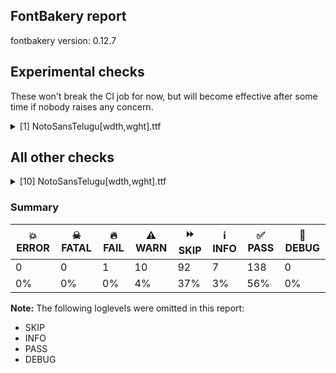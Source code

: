 ## FontBakery report

fontbakery version: 0.12.7



## Experimental checks

These won't break the CI job for now, but will become effective after some time if nobody raises any concern.


<details><summary>[1] NotoSansTelugu[wdth,wght].ttf</summary>
<div>
<details>
    <summary>⚠️ <b>WARN</b> Validate size, and resolution of article images, and ensure article page has minimum length and includes visual assets. <a href="https://fontbakery.readthedocs.io/en/stable/fontbakery/checks/googlefonts.article.html#"></a></summary>
    <div>







* ⚠️ **WARN** <p>Family metadata at fonts/NotoSansTelugu/googlefonts/variable-ttf does not have an article.</p>
 [code: lacks-article]



</div>
</details>
</div>
</details>




## All other checks



<details><summary>[10] NotoSansTelugu[wdth,wght].ttf</summary>
<div>
<details>
    <summary>🔥 <b>FAIL</b> Check for presence of an ARTICLE.en_us.html file <a href="https://fontbakery.readthedocs.io/en/stable/fontbakery/checks/googlefonts.description.html#"></a></summary>
    <div>







* 🔥 **FAIL** <p>This is a Noto font but it lacks an ARTICLE.en_us.html file.</p>
 [code: missing-article]



* 🔥 **FAIL** <p>This is a Noto font but it lacks a DESCRIPTION.en_us.html file.</p>
 [code: missing-description]



</div>
</details>

<details>
    <summary>⚠️ <b>WARN</b> Check glyphs in mark glyph class are non-spacing. <a href="https://fontbakery.readthedocs.io/en/stable/fontbakery/checks/opentype.gdef.html#"></a></summary>
    <div>







* ⚠️ **WARN** <p>The following spacing glyphs may be in the GDEF mark glyph class by mistake:
aavowelsigntelu (U+0C3E), aavowelsigntelu.spacing (unencoded), aavoweltelu.spacing2 (unencoded), auvowelsigntelu.spacing (unencoded), auvoweltelu.spacing2 (unencoded), auvoweltelu.spacing3 (unencoded), baalttelu.spacing (unencoded), bapostscriptUItelu (unencoded), bapostscriptUItelu.spacing (unencoded), bapostscripttelu (unencoded), bapostscripttelu.spacing (unencoded), bhaalttelu.spacing (unencoded), bhapostscriptUItelu (unencoded), bhapostscriptUItelu.spacing (unencoded), bhapostscripttelu (unencoded), bhapostscripttelu.spacing (unencoded), caalttelu.spacing (unencoded), candrabindu_095telu.spacing (unencoded), capostscriptUItelu.spacing (unencoded), capostscripttelu (unencoded), capostscripttelu.spacing (unencoded), chaalttelu.spacing (unencoded), chapostscriptUItelu (unencoded), chapostscriptUItelu.spacing (unencoded), chapostscripttelu (unencoded), chapostscripttelu.spacing (unencoded), dailengthmarkUItelu.spacing (unencoded), dasubscriptUItelu.spacing (unencoded), dasubscripttelu.spacing (unencoded), ddailengthmarkUItelu.spacing (unencoded), ddasubscriptUItelu.spacing (unencoded), ddasubscripttelu.spacing (unencoded), ddhasubscriptUItelu.spacing (unencoded), ddhasubscripttelu.spacing (unencoded), dhailengthmarkUItelu.spacing (unencoded), dhasubscriptUItelu.spacing (unencoded), dhasubscripttelu.spacing (unencoded), gailengthmarkUItelu.spacing (unencoded), gasubscriptUItelu.spacing (unencoded), gasubscripttelu.spacing (unencoded), ghailengthmarkUItelu.spacing (unencoded), ghasubscriptUItelu.spacing (unencoded), ghasubscripttelu.spacing (unencoded), hailengthmarkUItelu.spacing (unencoded), hasubscriptUItelu.spacing (unencoded), hasubscripttelu.spacing (unencoded), jailengthmarkUItelu.spacing (unencoded), jasubscriptUItelu.spacing (unencoded), jasubscripttelu.spacing (unencoded), jhasubscriptUItelu.spacing (unencoded), jhasubscripttelu.spacing (unencoded), kapostscriptUItelu.spacing (unencoded), kapostscripttelu (unencoded), kapostscripttelu.spacing (unencoded), kassasubscriptUItelu.spacing (unencoded), kassasubscripttelu.spacing (unencoded), khailengthmarkUItelu.spacing (unencoded), khasubscriptUItelu.spacing (unencoded), khasubscripttelu.spacing (unencoded), lailengthmarkUItelu.spacing (unencoded), lasubscriptUItelu.spacing (unencoded), lasubscripttelu.spacing (unencoded), llapostscriptUItelu (unencoded), llapostscriptUItelu.spacing (unencoded), llapostscripttelu (unencoded), llapostscripttelu.spacing (unencoded), lllasubscriptUItelu.spacing (unencoded), lllasubscripttelu.spacing (unencoded), llvocalicvowelsignUItelu (unencoded), llvocalicvowelsignUItelu.spacing (unencoded), llvocalicvowelsigntelu (U+0C63), llvocalicvowelsigntelu.spacing (unencoded), lvocalicvowelsignUItelu.spacing (unencoded), lvocalicvowelsigntelu.spacing (unencoded), maalttelu.spacing (unencoded), mapostscriptUItelu (unencoded), mapostscriptUItelu.spacing (unencoded), mapostscripttelu (unencoded), mapostscripttelu.spacing (unencoded), naalttelu.spacing (unencoded), napostscriptUItelu.spacing (unencoded), napostscripttelu (unencoded), napostscripttelu.spacing (unencoded), ngasubscriptUItelu.spacing (unencoded), ngasubscripttelu.spacing (unencoded), nnailengthmarkUItelu.spacing (unencoded), nnasubscriptUItelu.spacing (unencoded), nnasubscripttelu.spacing (unencoded), nyasubscriptUItelu.spacing (unencoded), nyasubscripttelu.spacing (unencoded), oovowelsigntelu.spacing (unencoded), oovoweltelu.spacing2 (unencoded), oovoweltelu.spacing3 (unencoded), ovowelsigntelu.spacing (unencoded), ovoweltelu.spacing2 (unencoded), ovoweltelu.spacing3 (unencoded), papostscriptUItelu.spacing (unencoded), papostscripttelu (unencoded), papostscripttelu.spacing (unencoded), phapostscriptUItelu (unencoded), phapostscriptUItelu.spacing (unencoded), phapostscripttelu (unencoded), phapostscripttelu.spacing (unencoded), rapostscriptUItelu (unencoded), rrasubscriptUItelu.spacing (unencoded), rrasubscripttelu.spacing (unencoded), rrrasubscriptUItelu.spacing (unencoded), rrrasubscripttelu.spacing (unencoded), rrvocalicvowelsignUItelu (unencoded), rrvocalicvowelsignUItelu.spacing (unencoded), rrvocalicvowelsigntelu (U+0C44), rrvocalicvowelsigntelu.spacing (unencoded), rvocalicvowelsignUItelu (unencoded), rvocalicvowelsignUItelu.spacing (unencoded), rvocalicvowelsigntelu (U+0C43), rvocalicvowelsigntelu.spacing (unencoded), sapostscriptUItelu.spacing (unencoded), sapostscripttelu (unencoded), sapostscripttelu.spacing (unencoded), shapostscriptUItelu (unencoded), shapostscriptUItelu.spacing (unencoded), shapostscripttelu (unencoded), shapostscripttelu.spacing (unencoded), ssailengthmarkUItelu.spacing (unencoded), ssasubscriptUItelu.spacing (unencoded), ssasubscripttelu.spacing (unencoded), tasubscriptUItelu.spacing (unencoded), tasubscripttelu.spacing (unencoded), thailengthmarkUItelu.spacing (unencoded), thasubscriptUItelu.spacing (unencoded), thasubscripttelu.spacing (unencoded), ttailengthmarkUItelu.spacing (unencoded), ttasubscriptUItelu.spacing (unencoded), ttasubscripttelu.spacing (unencoded), tthasubscriptUItelu.spacing (unencoded), tthasubscripttelu.spacing (unencoded), uuvowelsigntelu (U+0C42), uuvowelsigntelu.spacing (unencoded), uuvoweltelu.spacing2 (unencoded), uuvoweltelu.spacing3 (unencoded), uvowelsigntelu (U+0C41), uvowelsigntelu.spacing (unencoded), uvoweltelu.spacing2 (unencoded), uvoweltelu.spacing3 (unencoded), vaalttelu.spacing (unencoded), vapostscriptUItelu.spacing (unencoded), vapostscripttelu (unencoded), vapostscripttelu.spacing (unencoded), yapostscriptUItelu (unencoded), yapostscriptUItelu.spacing (unencoded), yapostscripttelu (unencoded) and yapostscripttelu.spacing (unencoded)</p>
 [code: spacing-mark-glyphs]



</div>
</details>

<details>
    <summary>⚠️ <b>WARN</b> Check mark characters are in GDEF mark glyph class. <a href="https://fontbakery.readthedocs.io/en/stable/fontbakery/checks/opentype.gdef.html#"></a></summary>
    <div>







* ⚠️ **WARN** <p>The following mark characters could be in the GDEF mark glyph class:
viramatelu (U+0C4D)</p>
 [code: mark-chars]



</div>
</details>

<details>
    <summary>⚠️ <b>WARN</b> Check GDEF mark glyph class doesn't have characters that are not marks. <a href="https://fontbakery.readthedocs.io/en/stable/fontbakery/checks/opentype.gdef.html#"></a></summary>
    <div>







* ⚠️ **WARN** <p>The following non-mark characters should not be in the GDEF mark glyph class:
U+0C41, U+0C42, U+0C43 and U+0C44</p>
 [code: non-mark-chars]



</div>
</details>

<details>
    <summary>⚠️ <b>WARN</b> Does the font contain a soft hyphen? <a href="https://fontbakery.readthedocs.io/en/stable/fontbakery/checks/universal.glyphset.html#"></a></summary>
    <div>







* ⚠️ **WARN** <p>This font has a 'Soft Hyphen' character.</p>
 [code: softhyphen]



</div>
</details>

<details>
    <summary>⚠️ <b>WARN</b> Check font contains no unreachable glyphs <a href="https://fontbakery.readthedocs.io/en/stable/fontbakery/checks/universal.glyphset.html#"></a></summary>
    <div>







* ⚠️ **WARN** <p>The following glyphs could not be reached by codepoint or substitution rules:</p>
<pre><code>- aavoweltelu.spacing2

- ailengthmarkUItelu

- ailengthmarknarrowUItelu

- ailengthmarkwideUItelu

- ailengthmarkwiderUItelu

- aivowelsignUItelu

- auvowelsign6telu

- auvowelsigntelu.spacing

- baivowelUItelu

- bapostscriptUItelu

- bapostscriptUItelu.spacing

- bhaivowelUItelu

- bhapostscriptUItelu

- bhapostscriptUItelu.spacing

- caivowelUItelu

- capostscriptUItelu.spacing

- chaivowelUItelu

- chapostscriptUItelu

- chapostscriptUItelu.spacing

- dailengthmarkUItelu

- dailengthmarkUItelu.spacing

- daivowelUItelu

- dasubscriptUItelu

- dasubscriptUItelu.spacing

- dasubscriptlowUItelu

- ddailengthmarkUItelu

- ddailengthmarkUItelu.spacing

- ddaivowelUItelu

- ddasubscriptUItelu

- ddasubscriptUItelu.spacing

- ddasubscriptlowUItelu

- ddhaivowelUItelu

- ddhasubscriptUItelu

- ddhasubscriptUItelu.spacing

- dhailengthmarkUItelu

- dhailengthmarkUItelu.spacing

- dhaivowelUItelu

- dhasubscriptUItelu

- dhasubscriptUItelu.spacing

- dhasubscriptlowUItelu

- dzaivowelUItelu

- gailengthmarkUItelu

- gailengthmarkUItelu.spacing

- gaivowelUItelu

- gasubscriptUItelu

- gasubscriptUItelu.spacing

- ghailengthmarkUItelu

- ghailengthmarkUItelu.spacing

- ghaivowelUItelu

- ghasubscriptUItelu

- ghasubscriptUItelu.spacing

- hailengthmarkUItelu

- hailengthmarkUItelu.spacing

- haivowelUItelu

- hasubscriptUItelu

- hasubscriptUItelu.spacing

- jailengthmarkUItelu

- jailengthmarkUItelu.spacing

- jaivowelUItelu

- jasubscriptUItelu

- jasubscriptUItelu.spacing

- jasubscriptlowUItelu

- jhaivowelUItelu

- jhasubscriptUItelu

- jhasubscriptUItelu.spacing

- kaivowelUItelu

- kapostscriptUItelu.spacing

- kassaivowelUItelu

- kassasubscriptUItelu

- kassasubscriptUItelu.spacing

- khailengthmarkUItelu

- khailengthmarkUItelu.spacing

- khaivowelUItelu

- khasubscriptUItelu

- khasubscriptUItelu.spacing

- lailengthmarkUItelu

- lailengthmarkUItelu.spacing

- laivowelUItelu

- lasubscriptUItelu

- lasubscriptUItelu.spacing

- lasubscriptlowUItelu

- llaivowelUItelu

- llapostscriptUItelu

- llapostscriptUItelu.spacing

- lllaivowelUItelu

- lllasubscriptUItelu

- lllasubscriptUItelu.spacing

- llvocalicvowelsignUItelu

- llvocalicvowelsignUItelu.spacing

- lvocalicvowelsignUItelu

- lvocalicvowelsignUItelu.spacing

- maivowelUItelu

- mapostscriptUItelu

- mapostscriptUItelu.spacing

- naivowelUItelu

- napostscriptUItelu.spacing

- ngaivowelUItelu

- ngasubscriptUItelu

- ngasubscriptUItelu.spacing

- nnailengthmarkUItelu

- nnailengthmarkUItelu.spacing

- nnaivowelUItelu

- nnasubscriptUItelu

- nnasubscriptUItelu.spacing

- nuktailengthmarktelu

- nyaivowelUItelu

- nyasubscriptUItelu

- nyasubscriptUItelu.spacing

- paivowelUItelu

- papostscriptUItelu.spacing

- phaivowelUItelu

- phapostscriptUItelu

- phapostscriptUItelu.spacing

- question

- raivowelUItelu

- rapostscriptUItelu

- rasubscriptlowUItelu

- rraivowelUItelu

- rrasubscriptUItelu

- rrasubscriptUItelu.spacing

- rrraivowelUItelu

- rrrasubscriptUItelu

- rrrasubscriptUItelu.spacing

- rrvocalicvowelsignUItelu

- rrvocalicvowelsignUItelu.spacing

- rvocalicvowelsignUItelu

- rvocalicvowelsignUItelu.spacing

- saivowelUItelu

- sapostscriptUItelu.spacing

- shaivowelUItelu

- shapostscriptUItelu

- shapostscriptUItelu.spacing

- ssailengthmarkUItelu

- ssailengthmarkUItelu.spacing

- ssaivowelUItelu

- ssannasubscriptUItelu

- ssarasubscriptUItelu

- ssasubscriptUItelu

- ssasubscriptUItelu.spacing

- taalttelu

- tailengthmarkUItelu

- tailengthmarknarrowUItelu

- tailengthmarkwideUItelu

- taivowelUItelu

- tasubscriptUItelu

- tasubscriptUItelu.spacing

- tasubscriptlowUItelu

- tasubscriptnarrowUItelu

- tasubscriptwideUItelu

- thailengthmarkUItelu

- thailengthmarkUItelu.spacing

- thaivowelUItelu

- thasubscriptUItelu

- thasubscriptUItelu.spacing

- tsaivowelUItelu

- ttailengthmarkUItelu

- ttailengthmarkUItelu.spacing

- ttaivowelUItelu

- ttasubscriptUItelu

- ttasubscriptUItelu.spacing

- ttasubscriptlowUItelu

- tthaivowelUItelu

- tthasubscriptUItelu

- tthasubscriptUItelu.spacing

- vaivowelUItelu

- vapostscriptUItelu.spacing

- yaivowelUItelu

- yapostscriptUItelu

- yapostscriptUItelu.spacing
</code></pre>
 [code: unreachable-glyphs]



</div>
</details>

<details>
    <summary>⚠️ <b>WARN</b> Glyph names are all valid? <a href="https://fontbakery.readthedocs.io/en/stable/fontbakery/checks/universal.glyphnames.html#"></a></summary>
    <div>







* ⚠️ **WARN** <p>The following glyph names may be too long for some legacy systems which may expect a maximum 31-characters length limit:
llvocalicvowelsignUItelu.spacing and rrvocalicvowelsignUItelu.spacing</p>
 [code: legacy-long-names]



</div>
</details>

<details>
    <summary>⚠️ <b>WARN</b> Ensure soft_dotted characters lose their dot when combined with marks that replace the dot. <a href="https://fontbakery.readthedocs.io/en/stable/fontbakery/checks/shaping.html#"></a></summary>
    <div>







* ⚠️ **WARN** <p>The dot of soft dotted characters used in orthographies <em>must</em> disappear in the following strings: į̀ į́ į̂ į̃ į̄ į̌</p>
<p>The dot of soft dotted characters <em>should</em> disappear in other cases, for example: į̆ į̇ į̈ į̊ į̋ į̦̀ į̦́ į̦̂ į̦̃ į̦̄ į̦̆ į̦̇ į̦̈ į̦̊ į̦̋ į̦̌ į̧̀ į̧́ į̧̂ į̧̃</p>
<p>Your font fully covers the following languages that require the soft-dotted feature: Lithuanian (Latn, 2,357,094 speakers), Dutch (Latn, 31,709,104 speakers).</p>
<p>Your font does <em>not</em> cover the following languages that require the soft-dotted feature: Dan (Latn, 1,099,244 speakers), Dii (Latn, 71,000 speakers), Aghem (Latn, 38,843 speakers), Belarusian (Cyrl, 10,064,517 speakers), South Central Banda (Latn, 244,000 speakers), Mfumte (Latn, 79,000 speakers), Yala (Latn, 200,000 speakers), Fur (Latn, 1,230,163 speakers), Vute (Latn, 21,000 speakers), Kom (Latn, 360,685 speakers), Ma’di (Latn, 584,000 speakers), Nateni (Latn, 100,000 speakers), Koonzime (Latn, 40,000 speakers), Ukrainian (Cyrl, 29,273,587 speakers), Kpelle, Guinea (Latn, 622,000 speakers), Igbo (Latn, 27,823,640 speakers), Makaa (Latn, 221,000 speakers), Bete-Bendi (Latn, 100,000 speakers), Basaa (Latn, 332,940 speakers), Ejagham (Latn, 120,000 speakers), Navajo (Latn, 166,319 speakers), Ebira (Latn, 2,200,000 speakers), Ijo, Southeast (Latn, 2,471,000 speakers), Ekpeye (Latn, 226,000 speakers), Zapotec (Latn, 490,000 speakers), Lugbara (Latn, 2,200,000 speakers), Southern Kisi (Latn, 360,000 speakers), Sar (Latn, 500,000 speakers), Mundani (Latn, 34,000 speakers), Mango (Latn, 77,000 speakers), Avokaya (Latn, 100,000 speakers), Bafut (Latn, 158,146 speakers), Cicipu (Latn, 44,000 speakers), Nzakara (Latn, 50,000 speakers), Ngbaka (Latn, 1,020,000 speakers), Gulay (Latn, 250,478 speakers).</p>
 [code: soft-dotted]



</div>
</details>

<details>
    <summary>⚠️ <b>WARN</b> Check for codepoints not covered by METADATA subsets. <a href="https://fontbakery.readthedocs.io/en/stable/fontbakery/checks/googlefonts.subsets.html#"></a></summary>
    <div>







* ⚠️ **WARN** <p>The following codepoints supported by the font are not covered by
any subsets defined in the font's metadata file, and will never
be served. You can solve this by either manually adding additional
subset declarations to METADATA.pb, or by editing the glyphset
definitions.</p>
<ul>
<li>U+02C7 CARON: try adding one of: yi, canadian-aboriginal, tifinagh</li>
<li>U+02C9 MODIFIER LETTER MACRON: not included in any glyphset definition</li>
<li>U+02D8 BREVE: try adding one of: yi, canadian-aboriginal</li>
<li>U+02D9 DOT ABOVE: try adding one of: yi, canadian-aboriginal</li>
<li>U+02DB OGONEK: try adding one of: yi, canadian-aboriginal</li>
<li>U+02DD DOUBLE ACUTE ACCENT: not included in any glyphset definition</li>
<li>U+0302 COMBINING CIRCUMFLEX ACCENT: try adding one of: coptic, math, tifinagh, cherokee</li>
<li>U+0306 COMBINING BREVE: try adding one of: tifinagh, old-permic</li>
<li>U+0307 COMBINING DOT ABOVE: try adding one of: tifinagh, math, canadian-aboriginal, malayalam, syriac, tai-le, coptic, old-permic</li>
<li>U+030A COMBINING RING ABOVE: try adding syriac</li>
<li>U+030B COMBINING DOUBLE ACUTE ACCENT: try adding one of: osage, cherokee</li>
<li>U+030C COMBINING CARON: try adding one of: tai-le, cherokee</li>
<li>U+0326 COMBINING COMMA BELOW: not included in any glyphset definition</li>
<li>U+0327 COMBINING CEDILLA: not included in any glyphset definition</li>
<li>U+0328 COMBINING OGONEK: not included in any glyphset definition</li>
<li>U+2010 HYPHEN: try adding one of: cham, lisu, arabic, sora-sompeng, kayah-li, kharoshthi, sundanese, hebrew, coptic, yi, syloti-nagri, kaithi, armenian</li>
</ul>
<p>Or you can add the above codepoints to one of the subsets supported by the font: <code>latin</code>, <code>latin-ext</code>, <code>telugu</code></p>
 [code: unreachable-subsetting]



</div>
</details>

<details>
    <summary>⚠️ <b>WARN</b> Ensure fonts have ScriptLangTags declared on the 'meta' table. <a href="https://fontbakery.readthedocs.io/en/stable/fontbakery/checks/googlefonts.meta.html#"></a></summary>
    <div>







* ⚠️ **WARN** <p>This font file does not have a 'meta' table.</p>
 [code: lacks-meta-table]



</div>
</details>
</div>
</details>




### Summary

| 💥 ERROR | ☠ FATAL | 🔥 FAIL | ⚠️ WARN | ⏩ SKIP | ℹ️ INFO | ✅ PASS | 🔎 DEBUG | 
| ---|---|---|---|---|---|---|---|
| 0 | 0 | 1 | 10 | 92 | 7 | 138 | 0 | 
| 0% | 0% | 0% | 4% | 37% | 3% | 56% | 0% | 



**Note:** The following loglevels were omitted in this report:


* SKIP
* INFO
* PASS
* DEBUG
